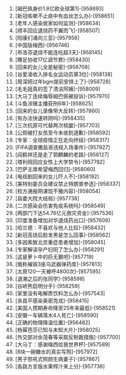 
1. [姆巴佩身价1.8亿欧全球第1]-[958693]
1. [新冠咳嗽不止痰中有血丝怎么办]-[958651]
1. [老年人感染居家如何监测]-[958634]
1. [顺丰回应退烧药不翼而飞]-[958507]
1. [阳康们涌向三亚]-[957956]
1. [中国版梅西]-[956746]
1. [布洛芬退烧不能连吃超3天]-[958145]
1. [曝足协收17亿调节费]-[958430]
1. [回来的女儿全是秘密]-[958708]
1. [谷爱凌收入排名女运动员第3位]-[958138]
1. [周深把过年bgm提前安排上了]-[958728]
1. [毛毛姐真的签了清洁阿姨]-[958009]
1. [大马丁连续侮辱姆巴佩被投诉]-[957970]
1. [斗鱼涉赌主播获刑6年]-[958625]
1. [回来的女儿录像带大反转]-[957860]
1. [有办法快速转阴吗]-[958435]
1. [三次抗原可代替两次核酸]-[957703]
1. [公厕被打女孩至今未收到道歉]-[958592]
1. [专家：全球疫情正在走向终结]-[958317]
1. [FIFA调查撒盐哥违规入场事件]-[957927]
1. [阎鹤祥还是走了郭麒麟的老路]-[958127]
1. [塔利班回应女性上大学禁令]-[957782]
1. [巴萨主席希望梅西回归]-[958060]
1. [电视剧回来的女儿吓人不]-[958192]
1. [美特别委员会建议禁止特朗普参选]-[958337]
1. [校方通报网课现不雅内容]-[958054]
1. [县委大院大结局]-[957738]
1. [二次感染会伤害免疫系统吗]-[958549]
1. [两部门下达54.76亿元救灾资金]-[957536]
1. [印度准备增加对华退烧药出口]-[957609]
1. [哈兰德：不喜欢与他人比较]-[958432]
1. [新冠高烧后脸发黑是怎么回事]-[958562]
1. [多因素致北京重症患者增加]-[958045]
1. [专家解读孕产妇阳了怎么办]-[958291]
1. [这是萝卜中的巨无霸吧]-[957719]
1. [俄称摧毁3座乌武器弹药库]-[957813]
1. [太原120一天被呼4800次]-[957595]
1. [退潮之后的张同学]-[958598]
1. [谷峤熊启明分手]-[958259]
1. [家里没有电解质饮料怎么办]-[957543]
1. [余昌平感染奥密克戎]-[958415]
1. [美国人预期寿命降至25年来最低]-[958521]
1. [安徽一车辆落水4人死亡]-[958590]
1. [正确的物理降温位置]-[956482]
1. [杨幂芭莎已知与未知大片]-[958025]
1. [外交部对余茂春等采取反制裁措施]-[957700]
1. [大马丁：感谢梅西给我世界杯]-[957589]
1. [8块一碗糖水的真实写照]-[957972]
1. [男子怒吼式照顾生病妻子]-[957867]
1. [各路方言版水果榨汁来上分]-[957736]